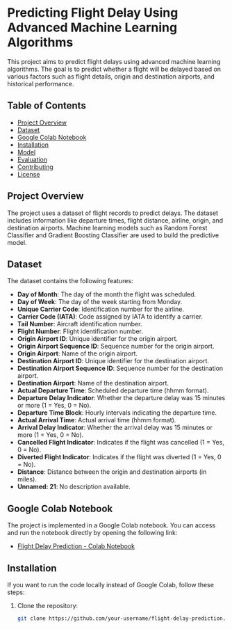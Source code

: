 # Predicting Flight Delay Using Advanced Machine Learning Algorithms

This project aims to predict flight delays using advanced machine learning algorithms. The goal is to predict whether a flight will be delayed based on various factors such as flight details, origin and destination airports, and historical performance.

## Table of Contents
- [Project Overview](#project-overview)
- [Dataset](#dataset)
- [Google Colab Notebook](#google-colab-notebook)
- [Installation](#installation)
- [Model](#model)
- [Evaluation](#evaluation)
- [Contributing](#contributing)
- [License](#license)

## Project Overview
The project uses a dataset of flight records to predict delays. The dataset includes information like departure times, flight distance, airline, origin, and destination airports. Machine learning models such as Random Forest Classifier and Gradient Boosting Classifier are used to build the predictive model.

## Dataset
The dataset contains the following features:

- **Day of Month**: The day of the month the flight was scheduled.
- **Day of Week**: The day of the week starting from Monday.
- **Unique Carrier Code**: Identification number for the airline.
- **Carrier Code (IATA)**: Code assigned by IATA to identify a carrier.
- **Tail Number**: Aircraft identification number.
- **Flight Number**: Flight identification number.
- **Origin Airport ID**: Unique identifier for the origin airport.
- **Origin Airport Sequence ID**: Sequence number for the origin airport.
- **Origin Airport**: Name of the origin airport.
- **Destination Airport ID**: Unique identifier for the destination airport.
- **Destination Airport Sequence ID**: Sequence number for the destination airport.
- **Destination Airport**: Name of the destination airport.
- **Actual Departure Time**: Scheduled departure time (hhmm format).
- **Departure Delay Indicator**: Whether the departure delay was 15 minutes or more (1 = Yes, 0 = No).
- **Departure Time Block**: Hourly intervals indicating the departure time.
- **Actual Arrival Time**: Actual arrival time (hhmm format).
- **Arrival Delay Indicator**: Whether the arrival delay was 15 minutes or more (1 = Yes, 0 = No).
- **Cancelled Flight Indicator**: Indicates if the flight was cancelled (1 = Yes, 0 = No).
- **Diverted Flight Indicator**: Indicates if the flight was diverted (1 = Yes, 0 = No).
- **Distance**: Distance between the origin and destination airports (in miles).
- **Unnamed: 21**: No description available.

## Google Colab Notebook
The project is implemented in a Google Colab notebook. You can access and run the notebook directly by opening the following link:
- [Flight Delay Prediction - Colab Notebook](https://colab.research.google.com/your-notebook-link)

## Installation
If you want to run the code locally instead of Google Colab, follow these steps:

1. Clone the repository:
   ```bash
   git clone https://github.com/your-username/flight-delay-prediction.git
